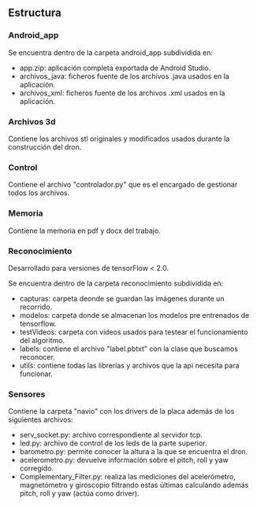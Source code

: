 ## Estructura
### Android_app
Se encuentra dentro de la carpeta android_app subdividida en:
  - app.zip: aplicación completa exportada de Android Studio.
  - archivos_java: ficheros fuente de los archivos .java usados en la aplicación.
  - archivos_xml: ficheros fuente de los archivos .xml usados en la aplicación.
### Archivos 3d
Contiene los archivos stl originales y modificados usados durante la construcción del dron.
### Control
Contiene el archivo "controlador.py" que es el encargado de gestionar todos los archivos.
### Memoria
Contiene la memoria en pdf y docx del trabajo.
### Reconocimiento
Desarrollado para versiones de tensorFlow < 2.0.

Se encuentra dentro de la carpeta reconocimiento subdividida en:
  - capturas: carpeta deonde se guardan las imágenes durante un recorrido.
  - modelos: carpeta donde se almacenan los modelos pre entrenados de tensorflow.
  - testVideos: carpeta con videos usados para testear el funcionamiento del algoritmo.
  - labels: contiene el archivo "label.pbtxt" con la clase que buscamos reconocer.
  - utils: contiene todas las librerías y archivos que la api necesita para funcionar.
### Sensores
Contiene la carpeta "navio" con los drivers de la placa además de los siguientes archivos:
  - serv_socket.py: archivo correspondiente al servidor tcp.
  - led.py: archivo de control de los leds de la parte superior.
  - barometro.py: permite conocer la altura a la que se encuentra el dron.
  - acelerometro.py: devuelve información sobre el pitch, roll y yaw corregido.
  - Complementary_Filter.py: realiza las mediciones del acelerómetro, magnetómetro y giroscopio filtrando estas últimas
    calculando además pitch, roll y yaw (actúa como driver).


